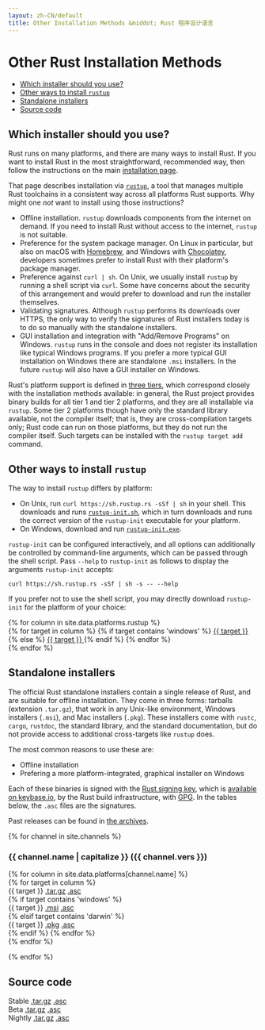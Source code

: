 ```yaml
---
layout: zh-CN/default
title: Other Installation Methods &middot; Rust 程序设计语言
---
```


# Other Rust Installation Methods

- [Which installer should you use?](#which)
- [Other ways to install `rustup`](#more-rustup)
- [Standalone installers](#standalone)
- [Source code](#source)

## Which installer should you use?
<span id="which"></span>

Rust runs on many platforms, and there are many ways to install Rust. If you
want to install Rust in the most straightforward, recommended way, then follow
the instructions on the main [installation page].

That page describes installation via [`rustup`], a tool that manages multiple
Rust toolchains in a consistent way across all platforms Rust supports. Why
might one _not_ want to install using those instructions?

- Offline installation. `rustup` downloads components from the internet on
  demand. If you need to install Rust without access to the internet, `rustup`
  is not suitable.
- Preference for the system package manager. On Linux in particular, but also on
  macOS with [Homebrew], and Windows with [Chocolatey], developers sometimes
  prefer to install Rust with their platform's package manager.
- Preference against `curl | sh`. On Unix, we usually install `rustup` by
  running a shell script via `curl`. Some have concerns about the security of
  this arrangement and would prefer to download and run the installer
  themselves.
- Validating signatures. Although `rustup` performs its downloads over HTTPS,
  the only way to verify the signatures of Rust installers today is to do so
  manually with the standalone installers.
- GUI installation and integration with "Add/Remove Programs" on
  Windows. `rustup` runs in the console and does not register its installation
  like typical Windows programs. If you prefer a more typical GUI installation
  on Windows there are standalone `.msi` installers. In the future
  `rustup` will also have a GUI installer on Windows.

Rust's platform support is defined in [three tiers], which correspond closely
with the installation methods available: in general, the Rust project provides
binary builds for all tier 1 and tier 2 platforms, and they are all installable
via `rustup`. Some tier 2 platforms though have only the standard library
available, not the compiler itself; that is, they are cross-compilation targets
only; Rust code can run on those platforms, but they do not run the compiler
itself. Such targets can be installed with the `rustup target add` command.

## Other ways to install `rustup`
<span id="rustup"></span>

The way to install `rustup` differs by platform:

* On Unix, run `curl https://sh.rustup.rs -sSf | sh` in your
  shell. This downloads and runs [`rustup-init.sh`], which in turn
  downloads and runs the correct version of the `rustup-init`
  executable for your platform.
* On Windows, download and run [`rustup-init.exe`].

`rustup-init` can be configured interactively, and all options can additionally
be controlled by command-line arguments, which can be passed through the shell
script. Pass `--help` to `rustup-init` as follows to display the arguments
`rustup-init` accepts:

```
curl https://sh.rustup.rs -sSf | sh -s -- --help
```

If you prefer not to use the shell script, you may directly download
`rustup-init` for the platform of your choice:

<div class="rustup-init-table">
  {% for column in site.data.platforms.rustup %}
  <div>
    {% for target in column %}
    {% if target contains 'windows' %}
    <a href="https://static.rust-lang.org/rustup/dist/{{ target }}/rustup-init.exe">
      {{ target }}
    </a>
    {% else %}
    <a href="https://static.rust-lang.org/rustup/dist/{{ target }}/rustup-init">
      {{ target }}
    </a>
    {% endif %}
    {% endfor %}
  </div>
  {% endfor %}
</div>

## Standalone installers
<span id="standalone"></span>

The official Rust standalone installers contain a single release of Rust, and
are suitable for offline installation. They come in three forms: tarballs
(extension `.tar.gz`), that work in any Unix-like environment, Windows
installers (`.msi`), and Mac installers (`.pkg`). These installers come with
`rustc`, `cargo`, `rustdoc`, the standard library, and the standard
documentation, but do not provide access to additional cross-targets like
`rustup` does.

The most common reasons to use these are:

- Offline installation
- Prefering a more platform-integrated, graphical installer on Windows

Each of these binaries is signed with the [Rust signing key], which is
[available on keybase.io], by the Rust build infrastructure, with
[GPG]. In the tables below, the `.asc` files are the signatures.

Past releases can be found in [the archives].

{% for channel in site.channels %}

### {{ channel.name | capitalize }} ({{ channel.vers }})
<span id="{{ channel.name }}"></span>

<div class="installer-table {{ channel.name }}">
  {% for column in site.data.platforms[channel.name] %}
  <div>
    {% for target in column %}
    <div>
      <span>{{ target }}</span>
      <a href="https://static.rust-lang.org/dist/rust-{{ channel.package }}-{{ target }}.tar.gz">.tar.gz</a>
      <a href="https://static.rust-lang.org/dist/rust-{{ channel.package }}-{{ target }}.tar.gz.asc">.asc</a>
    </div>
    {% if target contains 'windows' %}
    <div>
      <span>{{ target }}</span>
      <a href="https://static.rust-lang.org/dist/rust-{{ channel.package }}-{{ target }}.msi">.msi</a>
      <a href="https://static.rust-lang.org/dist/rust-{{ channel.package }}-{{ target }}.msi.asc">.asc</a>
    </div>
    {% elsif target contains 'darwin' %}
    <div>
      <span>{{ target }}</span>
      <a href="https://static.rust-lang.org/dist/rust-{{ channel.package }}-{{ target }}.pkg">.pkg</a>
      <a href="https://static.rust-lang.org/dist/rust-{{ channel.package }}-{{ target }}.pkg.asc">.asc</a>
    </div>
    {% endif %}
    {% endfor %}
  </div>
  {% endfor %}
</div>

{% endfor %}

## Source code
<span id="source"></span>

<div class="installer-table">
  <div>
    <div>
      <span>Stable</span>
      <a href="https://static.rust-lang.org/dist/rustc-{{ site.stable }}-src.tar.gz">.tar.gz</a>
      <a href="https://static.rust-lang.org/dist/rustc-{{ site.stable }}-src.tar.gz.asc">.asc</a>
    </div>
  </div>
  <div>    
    <div>
      <span>Beta</span>
      <a href="https://static.rust-lang.org/dist/rustc-beta-src.tar.gz">.tar.gz</a>
      <a href="https://static.rust-lang.org/dist/rustc-beta-src.gz.asc">.asc</a>
    </div>
  </div>
  <div>    
    <div>
      <span>Nightly</span>
      <a href="https://static.rust-lang.org/dist/rustc-nightly-src.tar.gz">.tar.gz</a>
      <a href="https://static.rust-lang.org/dist/rustc-nightly-src.tar.gz.asc">.asc</a>
    </div>
  </div>
</div>

[installation page]: install.html
[`rustup`]: https://github.com/rust-lang-nursery/rustup.rs
[other-rustup]: https://github.com/rust-lang-nursery/rustup.rs#other-installation-methods
[`rustup-init.exe`]: https://static.rust-lang.org/rustup/dist/i686-pc-windows-gnu/rustup-init.exe
[`rustup-init.sh`]: https://static.rust-lang.org/rustup/rustup-init.sh
[Homebrew]: http://brew.sh/
[Chocolatey]: http://chocolatey.org/
[three tiers]: https://forge.rust-lang.org/platform-support.html
[Rust signing key]: https://static.rust-lang.org/rust-key.gpg.ascii
[GPG]: https://gnupg.org/
[available on keybase.io]: https://keybase.io/rust
[the archives]: https://static.rust-lang.org/dist/index.html
